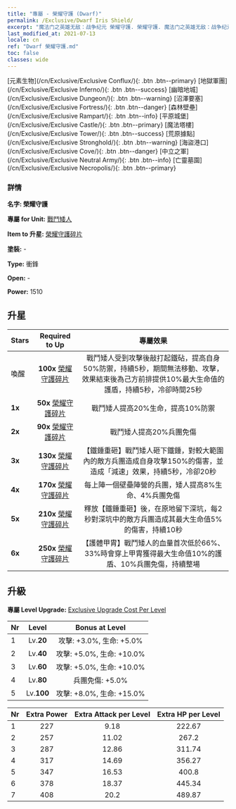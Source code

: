 ```yaml
---
title: "專屬 - 榮耀守護 (Dwarf)"
permalink: /Exclusive/Dwarf Iris Shield/
excerpt: "魔法门之英雄无敌：战争纪元 榮耀守護. 榮耀守護. 魔法门之英雄无敌：战争纪元 專屬 榮耀守護. 戰鬥矮人 專屬."
last_modified_at: 2021-07-13
locale: cn
ref: "Dwarf 榮耀守護.md"
toc: false
classes: wide
---
```

 [元素生物](/cn/Exclusive/Exclusive Conflux/){: .btn .btn--primary} [地獄軍團](/cn/Exclusive/Exclusive Inferno/){: .btn .btn--success} [幽暗地城](/cn/Exclusive/Exclusive Dungeon/){: .btn .btn--warning} [沼澤要塞](/cn/Exclusive/Exclusive Fortress/){: .btn .btn--danger} [森林壁壘](/cn/Exclusive/Exclusive Rampart/){: .btn .btn--info} [平原城堡](/cn/Exclusive/Exclusive Castle/){: .btn .btn--primary} [魔法塔樓](/cn/Exclusive/Exclusive Tower/){: .btn .btn--success} [荒原據點](/cn/Exclusive/Exclusive Stronghold/){: .btn .btn--warning} [海盜港口](/cn/Exclusive/Exclusive Cove/){: .btn .btn--danger} [中立之軍](/cn/Exclusive/Exclusive Neutral Army/){: .btn .btn--info} [亡靈墓園](/cn/Exclusive/Exclusive Necropolis/){: .btn .btn--primary} 

### 詳情
 **名字: 榮耀守護** 

 **專屬 for Unit:** [戰鬥矮人](/cn/units/Dwarf/) 

 **Item to 升星:** [榮耀守護碎片](/cn/Items/con_913/)

 **塗裝:** -

 **Type:** 衝鋒

 **Open:** -

 **Power:** 1510

## 升星

  |     Stars    |  Required to Up | 專屬效果 |
  |:-------------|:---------------:|:---------------:|
  |  喚醒  | **100x** [榮耀守護碎片](/cn/Items/con_913/) | 戰鬥矮人受到攻擊後敲打起鐵砧，提高自身50%防禦，持續5秒，期間無法移動、攻擊，效果結束後為己方前排提供10%最大生命值的護盾，持續5秒，冷卻時間25秒 |
  | **1x** <i class="fas fa-star"/> | **50x** [榮耀守護碎片](/cn/Items/con_913/) | 戰鬥矮人提高20%生命，提高10%防禦 |
  | **2x** <i class="fas fa-star"/> | **90x** [榮耀守護碎片](/cn/Items/con_913/) | 戰鬥矮人提高20%兵團免傷 |
  | **3x** <i class="fas fa-star"/> | **130x** [榮耀守護碎片](/cn/Items/con_913/) | 【鐵錘重砸】戰鬥矮人砸下鐵錘，對較大範圍內的敵方兵團造成自身攻擊150%的傷害，並造成「減速」效果，持續5秒，冷卻20秒 |
  | **4x** <i class="fas fa-star"/> | **170x** [榮耀守護碎片](/cn/Items/con_913/) | 每上陣一個壁壘陣營的兵團，矮人提高8%生命、4%兵團免傷 |
  | **5x** <i class="fas fa-star"/> | **210x** [榮耀守護碎片](/cn/Items/con_913/) | 釋放【鐵錘重砸】後，在原地留下深坑，每2秒對深坑中的敵方兵團造成其最大生命值5%的傷害，持續10秒 |
  | **6x** <i class="fas fa-star"/> | **250x** [榮耀守護碎片](/cn/Items/con_913/) | 【護體甲胄】戰鬥矮人的血量首次低於66%、33%時會穿上甲胄獲得最大生命值10%的護盾、10%兵團免傷，持續整場 |


## 升級
 **專屬 Level Upgrade:** [Exclusive Upgrade Cost Per Level](/Exclusive/ExclusiveUpgradeCostPerLevel/)

  |  Nr  |   Level  | Bonus at Level |
  |:-----|:--------:|:--------------:|
  | 1 | Lv.**20** | 攻擊: +3.0%, 生命: +5.0% |
  | 2 | Lv.**40** | 攻擊: +5.0%, 生命: +10.0% |
  | 3 | Lv.**60** | 攻擊: +5.0%, 生命: +10.0% |
  | 4 | Lv.**80** | 兵團免傷: +5.0% |
  | 5 | Lv.**100** | 攻擊: +8.0%, 生命: +15.0% |


  |  Nr  |  Extra Power | Extra Attack per Level | Extra HP per Level |
  |:-----|:--------:|:--------:|:--------:|
  | 1 | 227 | 9.18 | 222.67 |
  | 2 | 257 | 11.02 | 267.2 |
  | 3 | 287 | 12.86 | 311.74 |
  | 4 | 317 | 14.69 | 356.27 |
  | 5 | 347 | 16.53 | 400.8 |
  | 6 | 378 | 18.37 | 445.34 |
  | 7 | 408 | 20.2 | 489.87 |


